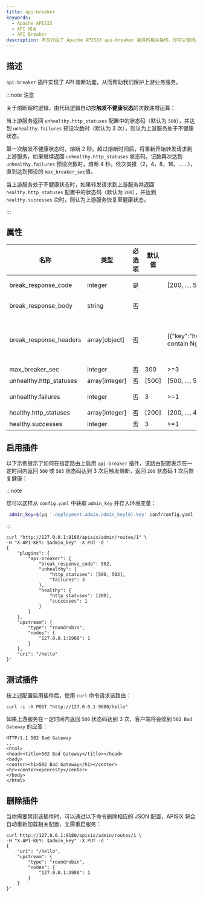 ```yaml
---
title: api-breaker
keywords:
  - Apache APISIX
  - API 网关
  - API Breaker
description: 本文介绍了 Apache APISIX api-breaker 插件的相关操作，你可以使用此插件的 API 熔断机制来保护上游业务服务。
---
```


<!--
#
# Licensed to the Apache Software Foundation (ASF) under one or more
# contributor license agreements.  See the NOTICE file distributed with
# this work for additional information regarding copyright ownership.
# The ASF licenses this file to You under the Apache License, Version 2.0
# (the "License"); you may not use this file except in compliance with
# the License.  You may obtain a copy of the License at
#
#     http://www.apache.org/licenses/LICENSE-2.0
#
# Unless required by applicable law or agreed to in writing, software
# distributed under the License is distributed on an "AS IS" BASIS,
# WITHOUT WARRANTIES OR CONDITIONS OF ANY KIND, either express or implied.
# See the License for the specific language governing permissions and
# limitations under the License.
#
-->

## 描述

`api-breaker` 插件实现了 API 熔断功能，从而帮助我们保护上游业务服务。

:::note 注意

关于熔断超时逻辑，由代码逻辑自动按**触发不健康状态**的次数递增运算：

当上游服务返回 `unhealthy.http_statuses` 配置中的状态码（默认为 `500`），并达到 `unhealthy.failures` 预设次数时（默认为 3 次），则认为上游服务处于不健康状态。

第一次触发不健康状态时，熔断 2 秒。超过熔断时间后，将重新开始转发请求到上游服务，如果继续返回 `unhealthy.http_statuses` 状态码，记数再次达到 `unhealthy.failures` 预设次数时，熔断 4 秒。依次类推（2，4，8，16，……），直到达到预设的 `max_breaker_sec`值。

当上游服务处于不健康状态时，如果转发请求到上游服务并返回 `healthy.http_statuses` 配置中的状态码（默认为 `200`），并达到 `healthy.successes` 次时，则认为上游服务恢复至健康状态。

:::

## 属性

| 名称                    | 类型           | 必选项 | 默认值     | 有效值          | 描述                             |
| ----------------------- | -------------- | ------ | ---------- | --------------- | -------------------------------- |
| break_response_code     | integer        | 是   |           | [200, ..., 599] | 当上游服务处于不健康状态时返回的 HTTP 错误码。                 |
| break_response_body     | string         | 否   |           |                 | 当上游服务处于不健康状态时返回的 HTTP 响应体信息。                   |
| break_response_headers  | array[object]  | 否   |           | [{"key":"header_name","value":"can contain Nginx $var"}] | 当上游服务处于不健康状态时返回的 HTTP 响应头信息。该字段仅在配置了 `break_response_body` 属性时生效，并能够以 `$var` 的格式包含 APISIX 变量，比如 `{"key":"X-Client-Addr","value":"$remote_addr:$remote_port"}`。 |
| max_breaker_sec         | integer        | 否   | 300        | >=3             | 上游服务熔断的最大持续时间，以秒为单位。                 |
| unhealthy.http_statuses | array[integer] | 否   | [500]      | [500, ..., 599] | 上游服务处于不健康状态时的 HTTP 状态码。               |
| unhealthy.failures      | integer        | 否   | 3          | >=1             | 上游服务在一定时间内触发不健康状态的异常请求次数。 |
| healthy.http_statuses   | array[integer] | 否   | [200]      | [200, ..., 499] | 上游服务处于健康状态时的 HTTP 状态码。                 |
| healthy.successes       | integer        | 否   | 3          | >=1             | 上游服务触发健康状态的连续正常请求次数。   |

## 启用插件

以下示例展示了如何在指定路由上启用 `api-breaker` 插件，该路由配置表示在一定时间内返回 `500` 或 `503` 状态码达到 3 次后触发熔断，返回 `200` 状态码 1 次后恢复健康：

:::note

您可以这样从 `config.yaml` 中获取 `admin_key` 并存入环境变量：

```bash
 admin_key=$(yq '.deployment.admin.admin_key[0].key' conf/config.yaml | sed 's/"//g')
```

:::

```shell
curl "http://127.0.0.1:9180/apisix/admin/routes/1" \
-H "X-API-KEY: $admin_key" -X PUT -d '
{
    "plugins": {
        "api-breaker": {
            "break_response_code": 502,
            "unhealthy": {
                "http_statuses": [500, 503],
                "failures": 3
            },
            "healthy": {
                "http_statuses": [200],
                "successes": 1
            }
        }
    },
    "upstream": {
        "type": "roundrobin",
        "nodes": {
            "127.0.0.1:1980": 1
        }
    },
    "uri": "/hello"
}'
```

## 测试插件

按上述配置启用插件后，使用 `curl` 命令请求该路由：

```shell
curl -i -X POST "http://127.0.0.1:9080/hello"
```

如果上游服务在一定时间内返回 `500` 状态码达到 3 次，客户端将会收到 `502 Bad Gateway` 的应答：

```shell
HTTP/1.1 502 Bad Gateway
...
<html>
<head><title>502 Bad Gateway</title></head>
<body>
<center><h1>502 Bad Gateway</h1></center>
<hr><center>openresty</center>
</body>
</html>
```

## 删除插件

当你需要禁用该插件时，可以通过以下命令删除相应的 JSON 配置，APISIX 将会自动重新加载相关配置，无需重启服务：

```shell
curl http://127.0.0.1:9180/apisix/admin/routes/1 \
-H "X-API-KEY: $admin_key" -X PUT -d '
{
    "uri": "/hello",
    "upstream": {
        "type": "roundrobin",
        "nodes": {
            "127.0.0.1:1980": 1
        }
    }
}'
```
